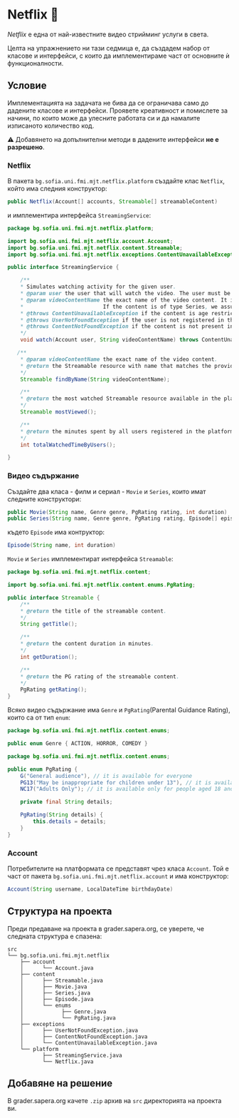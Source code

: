 # Netflix :popcorn:

*Netflix* e една от най-известните видео стрийминг услуги в света.

Целта на упражнението ни тази седмица е, да създадем набор от класове и интерфейси, с които да имплементираме част от основните ѝ функционалности.

## Условие

Имплементацията на задачата не бива да се ограничава само до дадените класове и интерфейси. Проявете креативност и помислете за начини, по които може да улесните работата си и да намалите изписаното количество код.

:warning: Добавянето на допълнителни методи в дадените интерфейси **не е разрешено**.

### Netflix

В пакета `bg.sofia.uni.fmi.mjt.netflix.platform` създайте клас `Netflix`, който има следния конструктор:

```java
public Netflix(Account[] accounts, Streamable[] streamableContent)
```
и имплементира интерфейса `StreamingService`:

```java
package bg.sofia.uni.fmi.mjt.netflix.platform;

import bg.sofia.uni.fmi.mjt.netflix.account.Account;
import bg.sofia.uni.fmi.mjt.netflix.content.Streamable;
import bg.sofia.uni.fmi.mjt.netflix.exceptions.ContentUnavailableException;

public interface StreamingService {

    /**
    * Simulates watching activity for the given user.
    * @param user the user that will watch the video. The user must be registered in the platform in order to access its contents.
    * @param videoContentName the exact name of the video content. It is expected that the provided name matches at least one video available in the platform.
    *                         If the content is of type Series, we assume that the user will watch all episodes in it.
    * @throws ContentUnavailableException if the content is age restricted and the user is not yet permitted to access it.
    * @throws UserNotFoundException if the user is not registered in the platform.
    * @throws ContentNotFoundException if the content is not present in the platform.
    */
    void watch(Account user, String videoContentName) throws ContentUnavailableException;

   /**
    * @param videoContentName the exact name of the video content.
    * @return the Streamable resource with name that matches the provided name or null if no such content exists in the platform.
    */
    Streamable findByName(String videoContentName);

    /**
    * @return the most watched Streamable resource available in the platform or null if no streams were done yet.
    */
    Streamable mostViewed();

    /**
    * @return the minutes spent by all users registered in the platform while watching streamable content.
    */
    int totalWatchedTimeByUsers();

}
```

### Видео съдържание

Създайте два класа - филм и сериал - `Movie` и `Series`, които имат следните конструктори:

```java
public Movie(String name, Genre genre, PgRating rating, int duration)
public Series(String name, Genre genre, PgRating rating, Episode[] episodes)
```

където `Episode` има контруктор:

```java
Episode(String name, int duration)
```

`Movie` и `Series` имплементират интерфейса `Streamable`:

```java
package bg.sofia.uni.fmi.mjt.netflix.content;

import bg.sofia.uni.fmi.mjt.netflix.content.enums.PgRating;

public interface Streamable {
    /**
    * @return the title of the streamable content.
    */
    String getTitle();

    /**
    * @return the content duration in minutes.
    */
    int getDuration();

    /**
    * @return the PG rating of the streamable content.
    */
    PgRating getRating();
}
```

Всяко видео съдържание има `Genre` и `PgRating`(Parental Guidance Rating), които са от тип `enum`:

```java
package bg.sofia.uni.fmi.mjt.netflix.content.enums;

public enum Genre { ACTION, HORROR, COMEDY }
```

```java
package bg.sofia.uni.fmi.mjt.netflix.content.enums;

public enum PgRating {
    G("General audience"), // it is available for everyone
    PG13("May be inappropriate for children under 13"), // it is available only for people aged 14 and over
    NC17("Adults Only"); // it is available only for people aged 18 and over

    private final String details;

    PgRating(String details) {
        this.details = details;
    }
}
```

### Account

Потребителите на платформата се представят чрез класа `Account`.
Той е част от пакета `bg.sofia.uni.fmi.mjt.netflix.account` и има конструктор:

```java
Account(String username, LocalDateTime birthdayDate)
```

## Структура на проекта

Преди предаване на проекта в grader.sapera.org, се уверете, че следната структура е спазена:

```
src
└── bg.sofia.uni.fmi.mjt.netflix
    ├── account
    │      └── Account.java
    ├── content
    │      ├── Streamable.java
    │      ├── Movie.java
    │      ├── Series.java
    │      ├── Episode.java
    │      └── enums
    │            ├── Genre.java
    │            └── PgRating.java
    ├── exceptions
    │      ├── UserNotFoundException.java
    │      ├── ContentNotFoundException.java
    │      └── ContentUnavailableException.java
    └── platform
           ├── StreamingService.java
           └── Netflix.java
```

## Добавяне на решение

В grader.sapera.org качете `.zip` архив на `src` директорията на проекта ви.
